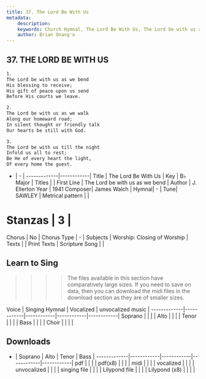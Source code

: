 ```yaml
---
title: 37. The Lord Be With Us
metadata:
    description: 
    keywords: Church Hymnal, The Lord Be With Us, The Lord be with us as we bend, 
    author: Brian Onang'o
---
```



## 37. THE LORD BE WITH US

```txt
1.
The Lord be with us as we bend 
His blessing to receive; 
His gift of peace upon us send 
Before His courts we leave. 

2.
The Lord be with us as we walk 
Along our homeward road; 
In silent thought or friendly talk 
Our hearts be still with God. 

3.
The Lord be with us till the night 
Infold us all to rest; 
Be He of every heart the light, 
Of every home the guest.

```

- |   -  |
-------------|------------|
Title | The Lord Be With Us |
Key | B♭ Major |
Titles |  |
First Line | The Lord be with us as we bend |
Author | J. Ellerton
Year | 1941
Composer| James Walch |
Hymnal|  - |
Tune| SAWLEY |
Metrical pattern | |
# Stanzas | 3 |
Chorus | No |
Chorus Type | - |
Subjects | Worship: Closing of Worship |
Texts |  |
Print Texts | 
Scripture Song |  |
  
## Learn to Sing

>>>> The files available in this section have comparatively large sizes. If you need to save on data, then you can download the midi files in the download section as they are of smaller sizes.

Voice |  Singing Hymnal | Vocalized | unvocalized music |
-------------|------------|------------|------------|------------|
Soprano | | | |
Alto | | | |
Tenor | | | |
Bass | | | |
Choir | | | |

## Downloads

- |  Soprano | Alto | Tenor | Bass |
-------------|------------|------------|------------|------------|
pdf | | | |
pdf(x8) | | | |
midi | | | |
vocalized | | | |
unvocalized | | | |
singing file | | | |
Lilypond file | | | |
Lilypond (x8) | | | |
  